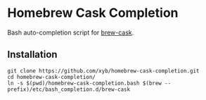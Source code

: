 # Homebrew Cask Completion

Bash auto-completion script for [brew-cask](https://github.com/caskroom/homebrew-cask/).


## Installation

    git clone https://github.com/xyb/homebrew-cask-completion.git
    cd homebrew-cask-completion/
    ln -s $(pwd)/homebrew-cask-completion.bash $(brew --prefix)/etc/bash_completion.d/brew-cask

